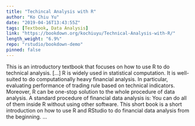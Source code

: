 ```yaml
---
title: "Techincal Analysis with R"
author: "Ko Chiu Yu"
date: "2019-04-16T13:43:55Z"
tags: [Textbook, Data Analysis]
link: "https://bookdown.org/kochiuyu/Technical-Analysis-with-R/"
length_weight: "6.9%"
repo: "rstudio/bookdown-demo"
pinned: false
---
```


This is an introductory textbook that focuses on how to use R to do technical analysis. [...] R is widely used in statistical computation. It is well-suited to do computationally heavy financial analysis. In particular, evaluating performance of trading rule based on technical indicators. Moreover, R can be one-stop solution to the whole procedure of data analysis. A standard procedure of financial data analysis is: You can do all of them inside R without using other software. This short book is a short introduction on how to use R and RStudio to do financial data analysis from the beginning.  ...

